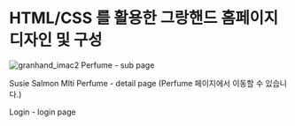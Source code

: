 # HTML/CSS 를 활용한 그랑핸드 홈페이지 디자인 및 구성
![granhand_imac2](https://github.com/aotoyae/granhand/assets/142870577/a8c818e5-b28a-4594-8385-ebf4d9babd1c)
Perfume - sub page

Susie Salmon Mlti Perfume - detail page (Perfume 페이지에서 이동할 수 있습니다.)

Login - login page

